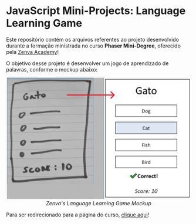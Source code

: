# JavaScript Mini-Projects: Language Learning Game

<p>Este repositório contém os arquivos referentes ao projeto desenvolvido durante a formação ministrada no curso <strong>Phaser Mini-Degree</strong>, oferecido pela <a href="https://academy.zenva.com/">Zenva Academy</a>!</p>

O objetivo desse projeto é desenvolver um jogo de aprendizado de palavras, conforme o mockup abaixo:

<p align="center">
    <img src="imagens/mockup.jpg" alt="Language Game Mockup" width=500>
    <i>Zenva's Language Learning Game Mockup</i>
</p>

<p>Para ser redirecionado para a página do curso, <a href="https://academy.zenva.com/course/intro-html5-game-development-mini-degree/">clique aqui</a>!</p>

